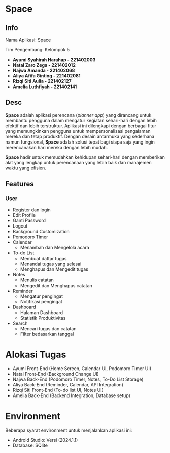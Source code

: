 # Space

## Info
Nama Aplikasi: Space

Tim Pengembang: Kelompok 5
- **Ayumi Syahirah Harahap - 221402003**
- **Natal Zaro Zega - 221402012**
- **Najwa Amanda - 221402068**
- **Aliya Afifa Ginting - 221402081**
- **Rizqi Siti Aulia - 221402127**
- **Amelia Luthfiyah - 221402141**

## Desc
**Space** adalah aplikasi perencana (*planner app*) yang  dirancang untuk membantu pengguna dalam mengatur kegiatan sehari-hari dengan lebih efektif dan lebih terstruktur. Aplikasi ini dilengkapi dengan berbagai fitur yang memungkinkan pengguna untuk mempersonalisasi pengalaman mereka dan tetap produktif. Dengan desain antarmuka yang sederhana namun fungsional, **Space** adalah solusi tepat bagi siapa saja yang ingin merencanakan hari mereka dengan lebih mudah.

**Space** hadir untuk memudahkan kehidupan sehari-hari dengan memberikan alat yang lengkap untuk perencanaan yang lebih baik dan manajemen waktu yang efisien.

## Features
### User
- Register dan login
- Edit Profile
- Ganti Password
- Logout
- Background Customization
- Pomodoro Timer
- Calendar
  - Menambah dan Mengelola acara
- To-do List
  - Membuat daftar tugas
  - Menandai tugas yang selesai
  - Menghapus dan Mengedit tugas
- Notes
  - Menulis catatan
  - Mengedit dan Menghapus catatan
- Reminder
  - Mengatur pengingat
  - Notifikasi pengingat
- Dashboard
  - Halaman Dashboard
  - Statistik Produktivitas
- Search
  - Mencari tugas dan catatan
  - Filter bedasarkan tanggal
 
# Alokasi Tugas
- Ayumi
  Front-End (Home Screen, Calendar UI, Podomoro Timer UI)
- Natal
  Front-End (Background Change UI)
- Najwa
  Back-End (Podomoro Timer, Notes, To-Do List Storage)
- Aliya
  Back-End (Reminder, Calendar, API Integration)
- Rizqi Siti
  Front-End (To-do list UI, Notes UI)
- Amelia
  Back-End (Backend Integration, Database setup)

# Environment
Beberapa syarat environment untuk menjalankan aplikasi ini:
- Android Studio: Versi (2024.1.1)
- Database: SQlite
